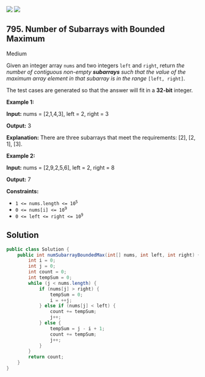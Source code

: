 [![](https://img.shields.io/github/stars/javadev/LeetCode-in-Java?label=Stars&style=flat-square)](https://github.com/javadev/LeetCode-in-Java)
[![](https://img.shields.io/github/forks/javadev/LeetCode-in-Java?label=Fork%20me%20on%20GitHub%20&style=flat-square)](https://github.com/javadev/LeetCode-in-Java/fork)

## 795\. Number of Subarrays with Bounded Maximum

Medium

Given an integer array `nums` and two integers `left` and `right`, return _the number of contiguous non-empty **subarrays** such that the value of the maximum array element in that subarray is in the range_ `[left, right]`.

The test cases are generated so that the answer will fit in a **32-bit** integer.

**Example 1:**

**Input:** nums = [2,1,4,3], left = 2, right = 3

**Output:** 3

**Explanation:** There are three subarrays that meet the requirements: [2], [2, 1], [3]. 

**Example 2:**

**Input:** nums = [2,9,2,5,6], left = 2, right = 8

**Output:** 7 

**Constraints:**

*   <code>1 <= nums.length <= 10<sup>5</sup></code>
*   <code>0 <= nums[i] <= 10<sup>9</sup></code>
*   <code>0 <= left <= right <= 10<sup>9</sup></code>

## Solution

```java
public class Solution {
    public int numSubarrayBoundedMax(int[] nums, int left, int right) {
        int i = 0;
        int j = 0;
        int count = 0;
        int tempSum = 0;
        while (j < nums.length) {
            if (nums[j] > right) {
                tempSum = 0;
                i = ++j;
            } else if (nums[j] < left) {
                count += tempSum;
                j++;
            } else {
                tempSum = j - i + 1;
                count += tempSum;
                j++;
            }
        }
        return count;
    }
}
```